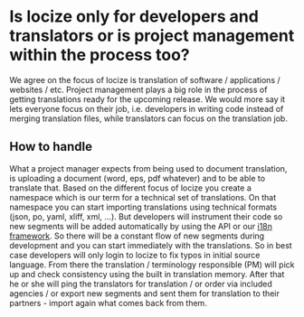 # Is locize only for developers and translators or is project management within the process too?

We agree on the focus of locize is translation of software / applications / websites / etc. Project management plays a big role in the process of getting translations ready for the upcoming release. We would more say it lets everyone focus on their job, i.e. developers in writing code instead of merging translation files, while translators can focus on the translation job.


## How to handle

What a project manager expects from being used to document translation, is uploading a document (word, eps, pdf whatever) and to be able to translate that. Based on the different focus of locize you create a namespace which is our term for a technical set of translations. On that namespace you can start importing translations using technical formats (json, po, yaml, xliff, xml, ...). But developers will instrument their code so new segments will be added automatically by using the API or our [i18n framework](https://i18next.com/). So there will be a constant flow of new segments during development and you can start immediately with the translations. So in best case developers will only login to locize to fix typos in initial source language. From there the translation / terminology responsible (PM) will pick up and check consistency using the built in translation memory. After that he or she will ping the translators for translation / or order via included agencies / or export new segments and sent them for translation to their partners - import again what comes back from them.